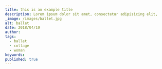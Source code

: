 ```yaml
---
title: this is an example title
description: Lorem ipsum dolor sit amet, consectetur adipisicing elit, sed do eiusmod tempor incididunt ut labore et dolore magna aliqua. Ut enim ad minim veniam, quis nostrud exercitation ullamco laboris nisi ut aliquip ex ea commodo consequat.
_image: /images/ballet.jpg
alt: ballet
date: 2018/04/10
author:
tags:
  - ballet
  - collage
  - woman
keywords:
published: true
---
```


